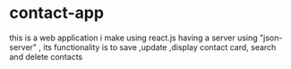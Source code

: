# contact-app
this is a web application i make using react.js having a server using "json-server" , its functionality is to save ,update ,display contact card, search and delete contacts
